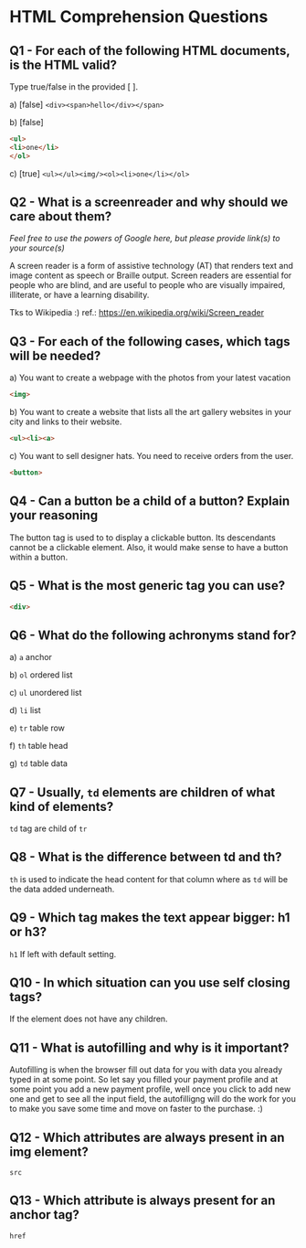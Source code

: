# HTML Comprehension Questions


## Q1 - For each of the following HTML documents, is the HTML valid?

Type true/false in the provided [ ].

a) [false] `<div><span>hello</div></span>`

b) [false]

```html
<ul>
<li>one</li>
</ol>
```

c) [true] `<ul></ul><img/><ol><li>one</li></ol>`


## Q2 - What is a screenreader and why should we care about them?

_Feel free to use the powers of Google here, but please provide link(s) to your source(s)_

A screen reader is a form of assistive technology (AT) that renders text and image content as speech or Braille output. 
Screen readers are essential for people who are blind, and are useful to people who are visually impaired, illiterate, or have a learning disability.

Tks to Wikipedia :)
ref.: https://en.wikipedia.org/wiki/Screen_reader



## Q3 - For each of the following cases, which tags will be needed?

a) You want to create a webpage with the photos from your latest vacation

```html
<img>
```

b) You want to create a website that lists all the art gallery websites in your city and links to their website.

```html
<ul><li><a>
```

c) You want to sell designer hats. You need to receive orders from the user.

```html
<button>
```

## Q4 - Can a button be a child of a button? Explain your reasoning

The button tag is used to to display a clickable button. Its descendants cannot be a clickable element. Also, it would make sense to have a button within a button. 



## Q5 - What is the most generic tag you can use?

```html
<div>
```



## Q6 - What do the following achronyms stand for?

a) `a` anchor

b) `ol` ordered list

c) `ul` unordered list

d) `li` list

e) `tr` table row

f) `th` table head

g) `td` table data


## Q7 - Usually, `td` elements are children of what kind of elements?
`td` tag are child of `tr`


## Q8 - What is the difference between td and th?
`th` is used to indicate the head content for that column where as `td` will be the data added underneath.


## Q9 - Which tag makes the text appear bigger: h1 or h3?
`h1` If left with default setting.


## Q10 - In which situation can you use self closing tags?
If the element does not have any children.


## Q11 - What is autofilling and why is it important?
Autofilling is when the browser fill out data for you with data you already typed in at some point. So let say you filled your payment profile and at some point you add a new payment profile, well once you click to add new one and get to see all the input field, the autofilligng will do the work for you to make you save some time and move on faster to the purchase. :)


## Q12 - Which attributes are always present in an img element?
`src`


## Q13 - Which attribute is always present for an anchor tag?
`href`



